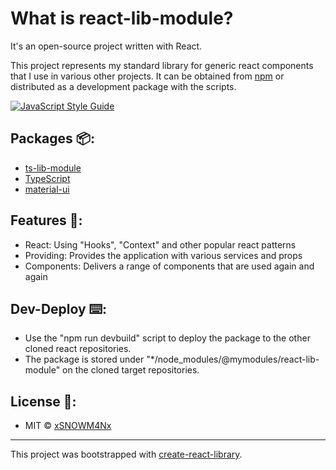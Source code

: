What is react-lib-module?
===
It's an open-source project written with React.

This project represents my standard library for generic react components that I use in various other projects. It can be obtained from [npm](https://www.npmjs.com/~daniel.neuweiler) or distributed as a development package with the scripts.

[![JavaScript Style Guide](https://img.shields.io/badge/code_style-standard-brightgreen.svg)](https://standardjs.com)

## Packages 📦:
- [ts-lib-module](https://github.com/xSNOWM4Nx/ts-lib-module)
- [TypeScript](https://github.com/microsoft/TypeScript)
- [material-ui](https://github.com/mui-org/material-ui)

## Features 🔮:
- React: Using "Hooks", "Context" and other popular react patterns
- Providing: Provides the application with various services and props
- Components: Delivers a range of components that are used again and again

## Dev-Deploy ⌨️:
- Use the "npm run devbuild" script to deploy the package to the other cloned react repositories.
- The package is stored under "*/node_modules/@mymodules/react-lib-module" on the cloned target repositories.

## License 📑:
- MIT © [xSNOWM4Nx](https://github.com/xSNOWM4Nx)
---
This project was bootstrapped with [create-react-library](https://github.com/transitive-bullshit/create-react-library).
